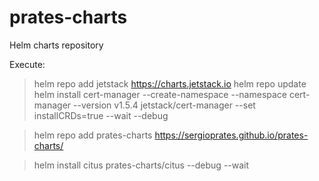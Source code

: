 # prates-charts
Helm charts repository

 Execute:

> helm repo add jetstack https://charts.jetstack.io
> helm repo update
> helm install cert-manager --create-namespace --namespace cert-manager --version v1.5.4 jetstack/cert-manager --set installCRDs=true --wait --debug

> helm repo add prates-charts https://sergioprates.github.io/prates-charts/

> helm install citus prates-charts/citus --debug --wait